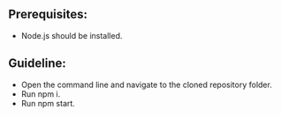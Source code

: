 ## Prerequisites:
* Node.js should be installed.

## Guideline:
* Open the command line and navigate to the cloned repository folder.
* Run npm i.
* Run npm start.
